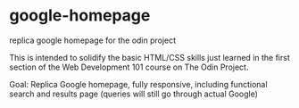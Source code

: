 # google-homepage
replica google homepage for the odin project

This is intended to solidify the basic HTML/CSS skills just learned in the first section of the Web Development 101 course on The Odin Project.

Goal: Replica Google homepage, fully responsive, including functional search and results page (queries will still go through actual Google)
